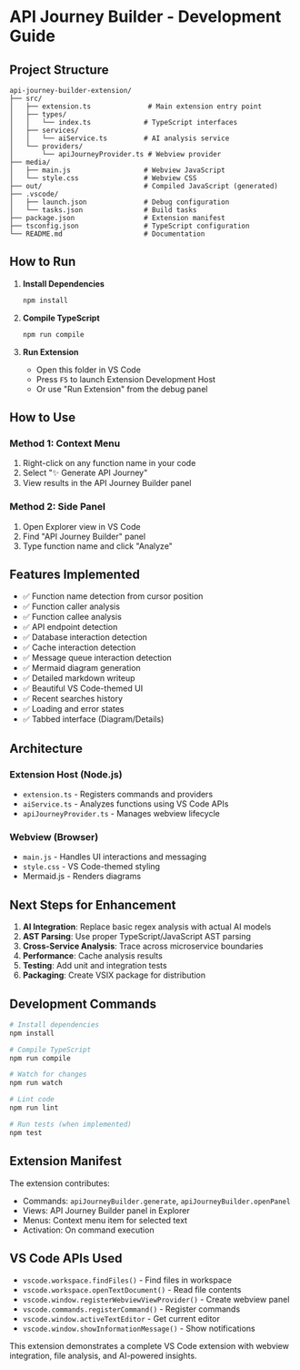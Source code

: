 # API Journey Builder - Development Guide

## Project Structure

```
api-journey-builder-extension/
├── src/
│   ├── extension.ts              # Main extension entry point
│   ├── types/
│   │   └── index.ts             # TypeScript interfaces
│   ├── services/
│   │   └── aiService.ts         # AI analysis service
│   └── providers/
│       └── apiJourneyProvider.ts # Webview provider
├── media/
│   ├── main.js                  # Webview JavaScript
│   └── style.css                # Webview CSS
├── out/                         # Compiled JavaScript (generated)
├── .vscode/
│   ├── launch.json              # Debug configuration
│   └── tasks.json               # Build tasks
├── package.json                 # Extension manifest
├── tsconfig.json                # TypeScript configuration
└── README.md                    # Documentation
```

## How to Run

1. **Install Dependencies**
   ```bash
   npm install
   ```

2. **Compile TypeScript**
   ```bash
   npm run compile
   ```

3. **Run Extension**
   - Open this folder in VS Code
   - Press `F5` to launch Extension Development Host
   - Or use "Run Extension" from the debug panel

## How to Use

### Method 1: Context Menu
1. Right-click on any function name in your code
2. Select "✨ Generate API Journey"
3. View results in the API Journey Builder panel

### Method 2: Side Panel
1. Open Explorer view in VS Code
2. Find "API Journey Builder" panel
3. Type function name and click "Analyze"

## Features Implemented

- ✅ Function name detection from cursor position
- ✅ Function caller analysis
- ✅ Function callee analysis  
- ✅ API endpoint detection
- ✅ Database interaction detection
- ✅ Cache interaction detection
- ✅ Message queue interaction detection
- ✅ Mermaid diagram generation
- ✅ Detailed markdown writeup
- ✅ Beautiful VS Code-themed UI
- ✅ Recent searches history
- ✅ Loading and error states
- ✅ Tabbed interface (Diagram/Details)

## Architecture

### Extension Host (Node.js)
- `extension.ts` - Registers commands and providers
- `aiService.ts` - Analyzes functions using VS Code APIs
- `apiJourneyProvider.ts` - Manages webview lifecycle

### Webview (Browser)
- `main.js` - Handles UI interactions and messaging
- `style.css` - VS Code-themed styling
- Mermaid.js - Renders diagrams

## Next Steps for Enhancement

1. **AI Integration**: Replace basic regex analysis with actual AI models
2. **AST Parsing**: Use proper TypeScript/JavaScript AST parsing
3. **Cross-Service Analysis**: Trace across microservice boundaries
4. **Performance**: Cache analysis results
5. **Testing**: Add unit and integration tests
6. **Packaging**: Create VSIX package for distribution

## Development Commands

```bash
# Install dependencies
npm install

# Compile TypeScript
npm run compile

# Watch for changes
npm run watch

# Lint code
npm run lint

# Run tests (when implemented)
npm test
```

## Extension Manifest

The extension contributes:
- Commands: `apiJourneyBuilder.generate`, `apiJourneyBuilder.openPanel`
- Views: API Journey Builder panel in Explorer
- Menus: Context menu item for selected text
- Activation: On command execution

## VS Code APIs Used

- `vscode.workspace.findFiles()` - Find files in workspace
- `vscode.workspace.openTextDocument()` - Read file contents
- `vscode.window.registerWebviewViewProvider()` - Create webview panel
- `vscode.commands.registerCommand()` - Register commands
- `vscode.window.activeTextEditor` - Get current editor
- `vscode.window.showInformationMessage()` - Show notifications

This extension demonstrates a complete VS Code extension with webview integration, file analysis, and AI-powered insights.
